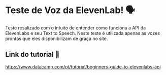 # Teste de Voz da ElevenLab! 🗣️

Teste resalizado com o intuito de entender como funciona a API da ElevenLabs e seu Text to Speech. Neste teste é utilizada apenas as vozes prontas que eles disponibilizam de graça no site.

## Link do tutorial 🔗
https://www.datacamp.com/pt/tutorial/beginners-guide-to-elevenlabs-api
